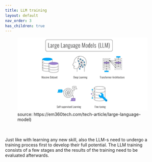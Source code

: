 ```yaml
---
title: LLM training
layout: default
nav_order: 3
has_children: true
---
```



<figure>
  <img src="../images/large-language-models-training.webp" alt="LLM training">
  <figcaption>source: https://em360tech.com/tech-article/large-language-model)</figcaption>
</figure>

<p style= "padding: 35px 15px 5px 0px;">Just like with learning any new skill, also the LLM-s need to undergo a training process first to develop their full potential. The LLM training consists of a few stages and the results of the training need to be evaluated afterwards.